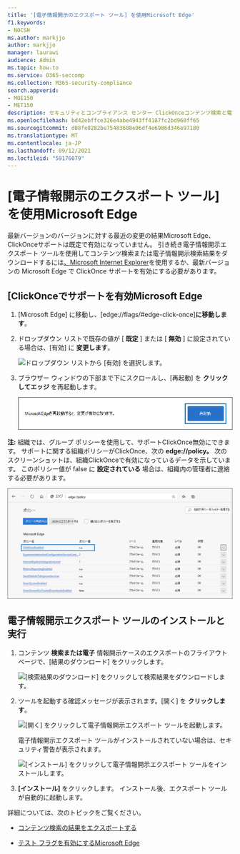 ```yaml
---
title: '[電子情報開示のエクスポート ツール] を使用Microsoft Edge'
f1.keywords:
- NOCSH
ms.author: markjjo
author: markjjo
manager: laurawi
audience: Admin
ms.topic: how-to
ms.service: O365-seccomp
ms.collection: M365-security-compliance
search.appverid:
- MOE150
- MET150
description: セキュリティとコンプライアンス センター ClickOnceコンテンツ検索と電子情報開示から検索結果をダウンロードするには、Microsoft Edge の最新バージョンを使用するサポートを有効にする必要があります。
ms.openlocfilehash: bd42ebffce326e4abe4943ff4187fc2bd960ff65
ms.sourcegitcommit: d08fe0282be75483608e96df4e6986d346e97180
ms.translationtype: MT
ms.contentlocale: ja-JP
ms.lasthandoff: 09/12/2021
ms.locfileid: "59176079"
---
```

# <a name="use-the-ediscovery-export-tool-in-microsoft-edge"></a>[電子情報開示のエクスポート ツール] を使用Microsoft Edge

最新バージョンのバージョンに対する最近の変更の結果Microsoft Edge、ClickOnceサポートは既定で有効になっていません。 引き続き電子情報開示エクスポート ツールを使用してコンテンツ検索または電子情報開示検索結果をダウンロードするには[、Microsoft Internet Explorer](https://support.microsoft.com/help/17621/internet-explorer-downloads)を使用するか、最新バージョンの Microsoft Edge で ClickOnce サポートを有効にする必要があります。

## <a name="enable-clickonce-support-in-microsoft-edge"></a>[ClickOnceでサポートを有効Microsoft Edge

1. [Microsoft Edge] に移動し、[edge://flags/#edge-click-once]**に移動します**。

2. ドロップダウン リストで既存の値が [ **既定** ] または [ **無効** ] に設定されている場合は、[有効] に **変更します**。

   ![ドロップダウン リストから [有効] を選択します。](../media/ClickOnceimage1.png)

3. ブラウザー ウィンドウの下部まで下にスクロールし、[再起動] を **クリックしてエッジ** を再起動します。

   ![[再起動] をクリックします。](../media/ClickOnceimage2.png)

**注:** 組織では、グループ ポリシーを使用して、サポートClickOnce無効にできます。 サポートに関する組織ポリシーがClickOnce、次の **edge://policy。** 次のスクリーンショットは、組織ClickOnceで有効になっているデータを示しています。 このポリシー値が false に **設定されている** 場合は、組織内の管理者に連絡する必要があります。

![エッジ組織ポリシーの一覧。](../media/ClickOnceimage3.png)

## <a name="install-and-run-the-ediscovery-export-tool"></a>電子情報開示エクスポート ツールのインストールと実行

1. コンテンツ **検索または電子** 情報開示ケースのエクスポートのフライアウト ページで、[結果のダウンロード] をクリックします。

   ![[検索結果のダウンロード] をクリックして検索結果をダウンロードします。](../media/ClickOnceExport1.png)

2. ツールを起動する確認メッセージが表示されます。[開く] を **クリックします**。

   ![[開く] をクリックして電子情報開示エクスポート ツールを起動します。](../media/ClickOnceimage4.png)

   電子情報開示エクスポート ツールがインストールされていない場合は、セキュリティ警告が表示されます。 

   ![[インストール] をクリックして電子情報開示エクスポート ツールをインストールします。](../media/ClickOnceimage5.png)

3. **[インストール]** をクリックします。 インストール後、エクスポート ツールが自動的に起動します。

詳細については、次のトピックをご覧ください。

- [コンテンツ検索の結果をエクスポートする](export-search-results.md)

- [テスト フラグを有効にするMicrosoft Edge](https://microsoftedgesupport.microsoft.com/hc/articles/360034075294-How-to-enable-experiment-flags-in-Microsoft-Edge-Insider-channels)
